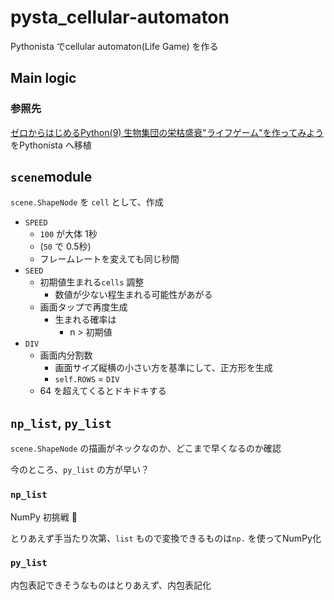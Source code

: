 # pysta_cellular-automaton

Pythonista でcellular automaton(Life Game) を作る


## Main logic

### 参照先

[ゼロからはじめるPython(9) 生物集団の栄枯盛衰"ライフゲーム"を作ってみよう](https://www.google.co.jp/amp/s/news.mynavi.jp/article/zeropython-9:amp/) をPythonista へ移植



## `scene`module

`scene.ShapeNode` を `cell` として、作成

- `SPEED`
	- `100` が大体 1秒
	- (`50` で 0.5秒)
	- フレームレートを変えても同じ秒間
- `SEED`
	- 初期値生まれる`cells` 調整
		- 数値が少ない程生まれる可能性があがる
	- 画面タップで再度生成
		- 生まれる確率は
			- n > 初期値
- `DIV`
	- 画面内分割数
		- 画面サイズ縦横の小さい方を基準にして、正方形を生成
		- `self.ROWS` = `DIV`
	- 64 を超えてくるとドキドキする


## `np_list`, `py_list`

`scene.ShapeNode` の描画がネックなのか、どこまで早くなるのか確認



今のところ、`py_list` の方が早い？



### `np_list`

NumPy 初挑戦 🤗


とりあえず手当たり次第、`list` もので変換できるものは`np.` を使ってNumPy化


### `py_list`

内包表記できそうなものはとりあえず、内包表記化

